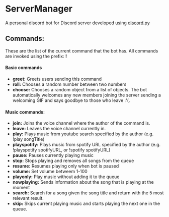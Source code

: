 # ServerManager
A personal discord bot for Discord server developed using [discord.py](https://discordpy.readthedocs.io/en/stable/index.html)

## Commands:
These are the list of the current command that the bot has.
All commands are invoked using the prefix: **!**
#### Basic commands
* **greet:** Greets users sending this command
* **roll:** Chooses a random number between two numbers
* **choose:** Chooses a random object from a list of objects.
The bot automatically welcomes any new members joining the server sending a welcoming GIF and says goodbye to those who leave :'(.

#### Music commands:
* **join:** Joins the voice channel where the author of the command is.
* **leave:** Leaves the voice channel currently in.
* **play:** Plays music from youtube search specified by the author (e.g. !play songTitle)
* **playspotify:** Plays music from spotify URL specified by the author (e.g. !playspotify spotifyURL, or !spotify spotifyURL)
* **pause:** Pauses currently playing music
* **stop:** Stops playing and removes all songs from the queue
* **resume:** Resumes playing only when bot is paused
* **volume:** Set volume betweem 1-100
* **playonly:** Play music without adding it to the queue
* **nowplaying:** Sends information about the song that is playing at the moment
* **search:** Search for a song given the song title and return with the 5 most relevant result.
* **skip:** Skips current playing music and starts playing the next one in the queue.


